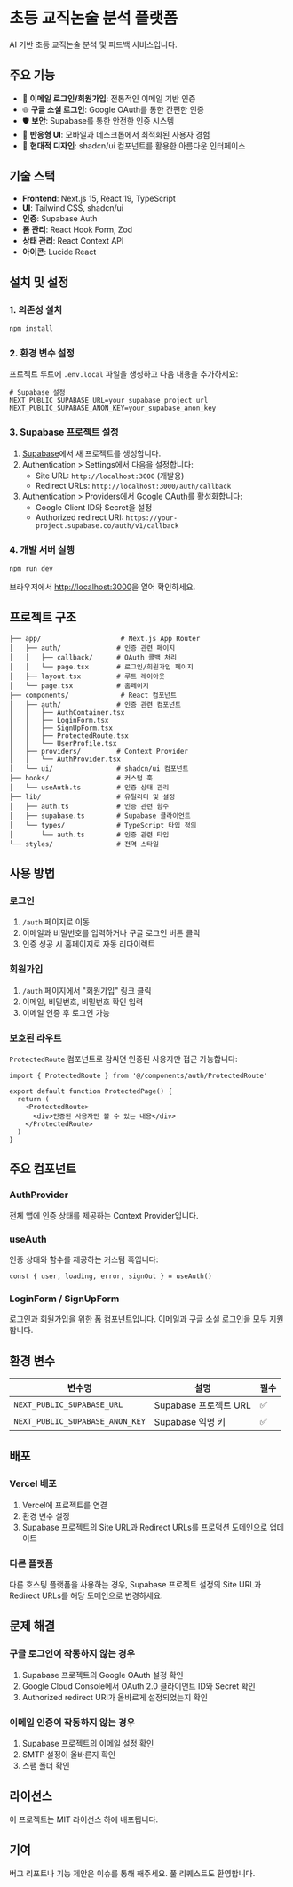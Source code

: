# 초등 교직논술 분석 플랫폼

AI 기반 초등 교직논술 분석 및 피드백 서비스입니다.

## 주요 기능

- 🔐 **이메일 로그인/회원가입**: 전통적인 이메일 기반 인증
- 🌐 **구글 소셜 로그인**: Google OAuth를 통한 간편한 인증
- 🛡️ **보안**: Supabase를 통한 안전한 인증 시스템
- 📱 **반응형 UI**: 모바일과 데스크톱에서 최적화된 사용자 경험
- 🎨 **현대적 디자인**: shadcn/ui 컴포넌트를 활용한 아름다운 인터페이스

## 기술 스택

- **Frontend**: Next.js 15, React 19, TypeScript
- **UI**: Tailwind CSS, shadcn/ui
- **인증**: Supabase Auth
- **폼 관리**: React Hook Form, Zod
- **상태 관리**: React Context API
- **아이콘**: Lucide React

## 설치 및 설정

### 1. 의존성 설치

```bash
npm install
```

### 2. 환경 변수 설정

프로젝트 루트에 `.env.local` 파일을 생성하고 다음 내용을 추가하세요:

```env
# Supabase 설정
NEXT_PUBLIC_SUPABASE_URL=your_supabase_project_url
NEXT_PUBLIC_SUPABASE_ANON_KEY=your_supabase_anon_key
```

### 3. Supabase 프로젝트 설정

1. [Supabase](https://supabase.com)에서 새 프로젝트를 생성합니다.
2. Authentication > Settings에서 다음을 설정합니다:
   - Site URL: `http://localhost:3000` (개발용)
   - Redirect URLs: `http://localhost:3000/auth/callback`
3. Authentication > Providers에서 Google OAuth를 활성화합니다:
   - Google Client ID와 Secret을 설정
   - Authorized redirect URI: `https://your-project.supabase.co/auth/v1/callback`

### 4. 개발 서버 실행

```bash
npm run dev
```

브라우저에서 [http://localhost:3000](http://localhost:3000)을 열어 확인하세요.

## 프로젝트 구조

```
├── app/                    # Next.js App Router
│   ├── auth/              # 인증 관련 페이지
│   │   ├── callback/      # OAuth 콜백 처리
│   │   └── page.tsx       # 로그인/회원가입 페이지
│   ├── layout.tsx         # 루트 레이아웃
│   └── page.tsx           # 홈페이지
├── components/             # React 컴포넌트
│   ├── auth/              # 인증 관련 컴포넌트
│   │   ├── AuthContainer.tsx
│   │   ├── LoginForm.tsx
│   │   ├── SignUpForm.tsx
│   │   ├── ProtectedRoute.tsx
│   │   └── UserProfile.tsx
│   ├── providers/         # Context Provider
│   │   └── AuthProvider.tsx
│   └── ui/                # shadcn/ui 컴포넌트
├── hooks/                 # 커스텀 훅
│   └── useAuth.ts         # 인증 상태 관리
├── lib/                   # 유틸리티 및 설정
│   ├── auth.ts            # 인증 관련 함수
│   ├── supabase.ts        # Supabase 클라이언트
│   └── types/             # TypeScript 타입 정의
│       └── auth.ts        # 인증 관련 타입
└── styles/                # 전역 스타일
```

## 사용 방법

### 로그인

1. `/auth` 페이지로 이동
2. 이메일과 비밀번호를 입력하거나 구글 로그인 버튼 클릭
3. 인증 성공 시 홈페이지로 자동 리다이렉트

### 회원가입

1. `/auth` 페이지에서 "회원가입" 링크 클릭
2. 이메일, 비밀번호, 비밀번호 확인 입력
3. 이메일 인증 후 로그인 가능

### 보호된 라우트

`ProtectedRoute` 컴포넌트로 감싸면 인증된 사용자만 접근 가능합니다:

```tsx
import { ProtectedRoute } from '@/components/auth/ProtectedRoute'

export default function ProtectedPage() {
  return (
    <ProtectedRoute>
      <div>인증된 사용자만 볼 수 있는 내용</div>
    </ProtectedRoute>
  )
}
```

## 주요 컴포넌트

### AuthProvider

전체 앱에 인증 상태를 제공하는 Context Provider입니다.

### useAuth

인증 상태와 함수를 제공하는 커스텀 훅입니다:

```tsx
const { user, loading, error, signOut } = useAuth()
```

### LoginForm / SignUpForm

로그인과 회원가입을 위한 폼 컴포넌트입니다. 이메일과 구글 소셜 로그인을 모두 지원합니다.

## 환경 변수

| 변수명 | 설명 | 필수 |
|--------|------|------|
| `NEXT_PUBLIC_SUPABASE_URL` | Supabase 프로젝트 URL | ✅ |
| `NEXT_PUBLIC_SUPABASE_ANON_KEY` | Supabase 익명 키 | ✅ |

## 배포

### Vercel 배포

1. Vercel에 프로젝트를 연결
2. 환경 변수 설정
3. Supabase 프로젝트의 Site URL과 Redirect URLs를 프로덕션 도메인으로 업데이트

### 다른 플랫폼

다른 호스팅 플랫폼을 사용하는 경우, Supabase 프로젝트 설정의 Site URL과 Redirect URLs를 해당 도메인으로 변경하세요.

## 문제 해결

### 구글 로그인이 작동하지 않는 경우

1. Supabase 프로젝트의 Google OAuth 설정 확인
2. Google Cloud Console에서 OAuth 2.0 클라이언트 ID와 Secret 확인
3. Authorized redirect URI가 올바르게 설정되었는지 확인

### 이메일 인증이 작동하지 않는 경우

1. Supabase 프로젝트의 이메일 설정 확인
2. SMTP 설정이 올바른지 확인
3. 스팸 폴더 확인

## 라이선스

이 프로젝트는 MIT 라이선스 하에 배포됩니다.

## 기여

버그 리포트나 기능 제안은 이슈를 통해 해주세요. 풀 리퀘스트도 환영합니다.

